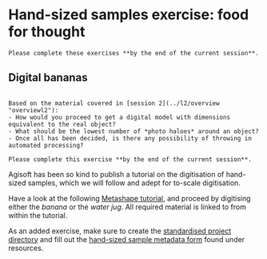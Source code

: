 # Hand-sized samples exercise: food for thought

```{admonition} Deadline
Please complete these exercises **by the end of the current session**.
```

## Digital bananas


```{sidebar} Banana for Scale

Based on the material covered in [session 2](../l2/overview "overviewl2"):
- How would you proceed to get a digital model with dimensions equivalent to the real object?
- What should be the lowest number of *photo haloes* around an object?
- Once all has been decided, is there any possibility of throwing in automated processing?
```

```{admonition} Deadline
Please complete this exercise **by the end of the current session**.
```

Agisoft has been so kind to publish a tutorial on the digitisation of hand-sized samples, which we will follow and adept for to-scale digitisation.

Have a look at the following [Metashape tutorial](https://agisoft.freshdesk.com/support/solutions/articles/31000158967-aligning-turntable-photos-with-background-suppression-from-single-mask-in-agisoft-metashape), and proceed by digitising either the *banana* or the *water jug*.
All required material is linked to from within the tutorial.

As an added exercise, make sure to create the [standardised project directory](../l1/tutorial#a-standardised-project-environment "tutorialstandard") and fill out the [hand-sized sample metadata form](../suppl/metadata_lists) found under resources.
